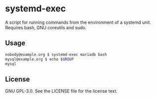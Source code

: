 # systemd-exec

A script for running commands from the environment of a systemd unit. Requires bash, GNU coreutils and sudo.

## Usage

```bash
nobody@example.org $ systemd-exec mariadb bash
mysql@example.org $ echo $GROUP
mysql
```

## License

GNU GPL-3.0. See the LICENSE file for the license text.
